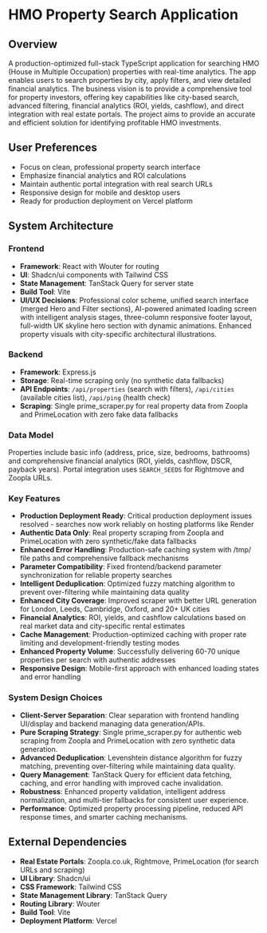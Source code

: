 # HMO Property Search Application

## Overview
A production-optimized full-stack TypeScript application for searching HMO (House in Multiple Occupation) properties with real-time analytics. The app enables users to search properties by city, apply filters, and view detailed financial analytics. The business vision is to provide a comprehensive tool for property investors, offering key capabilities like city-based search, advanced filtering, financial analytics (ROI, yields, cashflow), and direct integration with real estate portals. The project aims to provide an accurate and efficient solution for identifying profitable HMO investments.



## User Preferences
- Focus on clean, professional property search interface
- Emphasize financial analytics and ROI calculations
- Maintain authentic portal integration with real search URLs
- Responsive design for mobile and desktop users
- Ready for production deployment on Vercel platform

## System Architecture

### Frontend
- **Framework**: React with Wouter for routing
- **UI**: Shadcn/ui components with Tailwind CSS
- **State Management**: TanStack Query for server state
- **Build Tool**: Vite
- **UI/UX Decisions**: Professional color scheme, unified search interface (merged Hero and Filter sections), AI-powered animated loading screen with intelligent analysis stages, three-column responsive footer layout, full-width UK skyline hero section with dynamic animations. Enhanced property visuals with city-specific architectural illustrations.

### Backend
- **Framework**: Express.js
- **Storage**: Real-time scraping only (no synthetic data fallbacks)
- **API Endpoints**: `/api/properties` (search with filters), `/api/cities` (available cities list), `/api/ping` (health check)
- **Scraping**: Single prime_scraper.py for real property data from Zoopla and PrimeLocation with zero fake data fallbacks

### Data Model
Properties include basic info (address, price, size, bedrooms, bathrooms) and comprehensive financial analytics (ROI, yields, cashflow, DSCR, payback years). Portal integration uses `SEARCH_SEEDS` for Rightmove and Zoopla URLs.

### Key Features
- **Production Deployment Ready**: Critical production deployment issues resolved - searches now work reliably on hosting platforms like Render
- **Authentic Data Only**: Real property scraping from Zoopla and PrimeLocation with zero synthetic/fake data fallbacks
- **Enhanced Error Handling**: Production-safe caching system with /tmp/ file paths and comprehensive fallback mechanisms
- **Parameter Compatibility**: Fixed frontend/backend parameter synchronization for reliable property searches
- **Intelligent Deduplication**: Optimized fuzzy matching algorithm to prevent over-filtering while maintaining data quality
- **Enhanced City Coverage**: Improved scraper with better URL generation for London, Leeds, Cambridge, Oxford, and 20+ UK cities
- **Financial Analytics**: ROI, yields, and cashflow calculations based on real market data and city-specific rental estimates
- **Cache Management**: Production-optimized caching with proper rate limiting and development-friendly testing modes
- **Enhanced Property Volume**: Successfully delivering 60-70 unique properties per search with authentic addresses
- **Responsive Design**: Mobile-first approach with enhanced loading states and error handling

### System Design Choices
- **Client-Server Separation**: Clear separation with frontend handling UI/display and backend managing data generation/APIs.
- **Pure Scraping Strategy**: Single prime_scraper.py for authentic web scraping from Zoopla and PrimeLocation with zero synthetic data generation.
- **Advanced Deduplication**: Levenshtein distance algorithm for fuzzy matching, preventing over-filtering while maintaining data quality.
- **Query Management**: TanStack Query for efficient data fetching, caching, and error handling with improved cache invalidation.
- **Robustness**: Enhanced property validation, intelligent address normalization, and multi-tier fallbacks for consistent user experience.
- **Performance**: Optimized property processing pipeline, reduced API response times, and smarter caching mechanisms.

## External Dependencies
- **Real Estate Portals**: Zoopla.co.uk, Rightmove, PrimeLocation (for search URLs and scraping)
- **UI Library**: Shadcn/ui
- **CSS Framework**: Tailwind CSS
- **State Management Library**: TanStack Query
- **Routing Library**: Wouter
- **Build Tool**: Vite
- **Deployment Platform**: Vercel